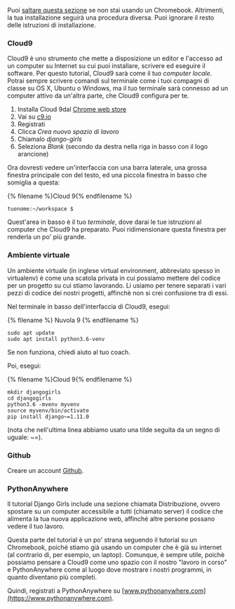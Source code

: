 Puoi [saltare questa sezione](http://tutorial.djangogirls.org/en/installation/#install-python) se non stai usando un Chromebook. Altrimenti, la tua installazione seguirà una procedura diversa. Puoi ignorare il resto delle istruzioni di installazione.

### Cloud9

Cloud9 è uno strumento che mette a disposizione un editor e l'accesso ad un computer su Internet su cui puoi installare, scrivere ed eseguire il software. Per questo tutorial, Cloud9 sarà come il tuo *computer locale*. Potrai sempre scrivere comandi sul terminale come i tuoi compagni di classe su OS X, Ubuntu o Windows, ma il tuo terminale sarà connesso ad un computer attivo da un'altra parte, che Cloud9 configura per te.

1. Installa Cloud 9dal [Chrome web store](https://chrome.google.com/webstore/detail/cloud9/nbdmccoknlfggadpfkmcpnamfnbkmkcp)
2. Vai su [c9.io](https://c9.io)
3. Registrati
4. Clicca *Crea nuovo spazio di lavoro*
5. Chiamalo *django-girls*
6. Seleziona *Blank* (secondo da destra nella riga in basso con il logo arancione)

Ora dovresti vedere un'interfaccia con una barra laterale, una grossa finestra principale con del testo, ed una piccola finestra in basso che somiglia a questa:

{% filename %}Cloud 9{% endfilename %}

    tuonome:~/workspace $
    

Quest'area in basso è il tuo *terminale*, dove darai le tue istruzioni al computer che Cloud9 ha preparato. Puoi ridimensionare questa finestra per renderla un po' più grande.

### Ambiente virtuale

Un ambiente virtuale (in inglese virtual environment, abbreviato spesso in virtualenv) è come una scatola privata in cui possiamo mettere del codice per un progetto su cui stiamo lavorando. Li usiamo per tenere separati i vari pezzi di codice dei nostri progetti, affinchè non si crei confusione tra di essi.

Nel terminale in basso dell'interfaccia di Cloud9, esegui:

{% filename %} Nuvola 9 {% endfilename %}

    sudo apt update
    sudo apt install python3.6-venv
    

Se non funziona, chiedi aiuto al tuo coach.

Poi, esegui:

{% filename %}Cloud 9{% endfilename %}

    mkdir djangogirls
    cd djangogirls
    python3.6 -mvenv myvenv
    source myvenv/bin/activate
    pip install django~=1.11.0
    

(nota che nell'ultima linea abbiamo usato una tilde seguita da un segno di uguale: ~=).

### Github

Creare un account [Github](https://github.com).

### PythonAnywhere

Il tutorial Django Girls include una sezione chiamata Distribuzione, ovvero spostare su un computer accessibile a tutti (chiamato server) il codice che alimenta la tua nuova applicazione web, affinché altre persone possano vedere il tuo lavoro.

Questa parte del tutorial è un po' strana seguendo il tutorial su un Chromebook, poiché stiamo già usando un computer che è già su internet (al contrario di, per esempio, un laptop). Comunque, è sempre utile, poichè possiamo pensare a Cloud9 come uno spazio con il nostro "lavoro in corso" e PythonAnywhere come al luogo dove mostrare i nostri programmi, in quanto diventano più completi.

Quindi, registrati a PythonAnywhere su [www.pythonanywhere.com](https://www.pythonanywhere.com).